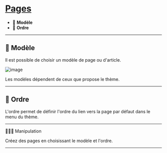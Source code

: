 # [Pages](https://wordpress.com/fr/support/pages/)

* 🔖 **Modèle**
* 🔖 **Ordre**

___

## 📑 Modèle

Il est possible de choisir un modèle de page ou d'article.


![image](https://raw.githubusercontent.com/seeren-training/Wordpress/master/wiki/resources/model.png)

Les modèles dépendent de ceux que propose le thème.

___

## 📑 Ordre

L'ordre permet de définir l'ordre du lien vers la page par défaut dans le menu du thème.

___

👨🏻‍💻 Manipulation

Créez des pages en choisissant le modèle et l'ordre.
___
